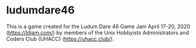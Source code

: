 # ludumdare46
This is a game created for the Ludum Dare 46 Game Jam April 17-20, 2020 (https://ldjam.com/) by members of the Unix Hobbyists Administrators and Coders Club (UHACC) (https://uhacc.club/).
